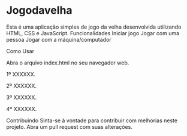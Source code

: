 # Jogodavelha
Esta é uma aplicação simples de jogo da velha desenvolvida utilizando HTML, CSS e JavaScript.
Funcionalidades
Iniciar jogo
Jogar com uma pessoa
Jogar com a máquina/computador

Como Usar

Abra o arquivo index.html no seu navegador web.

1º XXXXXX.

2º XXXXXX.

3º XXXXXX.

4º XXXXXX.

Contribuindo Sinta-se à vontade para contribuir com melhorias neste projeto. Abra um pull request com suas alterações.
